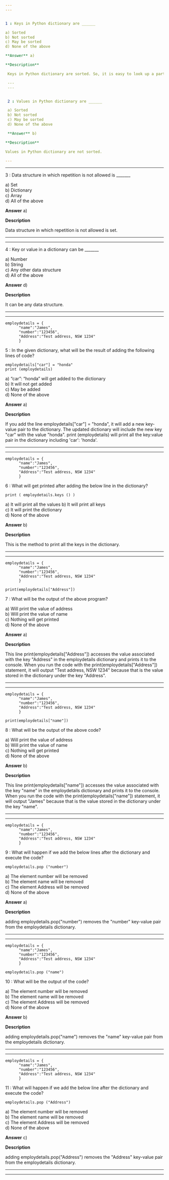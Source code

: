 ```yaml
---
---


1 : Keys in Python dictionary are ______  

a) Sorted  
b) Not sorted   
c) May be sorted   
d) None of the above  

**Answer** a) 

**Description** 

 Keys in Python dictionary are sorted. So, it is easy to look up a particular key in Python dictionary.  

 ---
 ---


 2 : Values in Python dictionary are ______  

 a) Sorted   
 b) Not sorted   
 c) May be sorted   
 d) None of the above  

 **Answer** b) 

**Description**

Values in Python dictionary are not sorted.   

---
```

---


3 : Data structure in which repetition is not allowed is _______  

a) Set   
b) Dictionary   
c) Array   
d) All of the above  

 **Answer** a) 

**Description**

Data structure in which repetition is not allowed is set.  

---
---


4 : Key or value in a dictionary can be _______  

a) Number   
b) String   
c) Any other data structure   
d) All of the above  

 **Answer** d) 

**Description**

It can be any data structure.  

---
---


```
employdetails = {
      "name":"James",
      "number":"123456",
      "Address":"Test address, NSW 1234"
      }
```

5 : In the given dictionary, what will be the result of adding the following lines of code?

```
employdetails["car"] = "honda"
print (employdetails)
```

a) “car”: “honda” will get added to the dictionary  
b) It will not get added   
c) May be added   
d) None of the above  

 **Answer** a) 

**Description**

If you add the line employdetails["car"] = "honda", it will add a new key-value pair to the dictionary. The updated dictionary will include the new key "car" with the value "honda". print (employdetails) will print all the key:value pair in the dictionary including 'car': 'honda'.

---
---


```
employdetails = {
      "name":"James",
      "number":"123456",
      "Address":"Test address, NSW 1234"
      }
```

6 : What will get printed after adding the below line in the dictionary?  

```
print ( employdetails.keys () )
```

a) It will print all the values 
b) It will print all keys  
c) It will print the dictionary   
d) None of the above  

 **Answer** b) 

**Description**

This is the method to print all the keys in the dictionary.

---
---


```
employdetails = {
      "name":"James",
      "number":"123456",
      "Address":"Test address, NSW 1234"
      }

print(employdetails["Address"])
```

7 : What will be the output of the above program?  

a) Will print the value of address   
b) Will print the value of name   
c) Nothing will get printed   
d) None of the above  

 **Answer** a) 

**Description**

This line print(employdetails["Address"]) accesses the value associated with the key "Address" in the employdetails dictionary and prints it to the console. When you run the code with the print(employdetails["Address"]) statement, it will output "Test address, NSW 1234" because that is the value stored in the dictionary under the key "Address".

---
---


```
employdetails = {
      "name":"James",
      "number":"123456",
      "Address":"Test address, NSW 1234"
      }

print(employdetails["name"])
```

8 : What will be the output of the above code?  

a) Will print the value of address   
b) Will print the value of name   
c) Nothing will get printed  
d) None of the above  

 **Answer** b) 

**Description**

This line print(employdetails["name"]) accesses the value associated with the key "name" in the employdetails dictionary and prints it to the console. When you run the code with the print(employdetails["name"]) statement, it will output "James" because that is the value stored in the dictionary under the key "name".  

---
---


```
employdetails = {
      "name":"James",
      "number":"123456",
      "Address":"Test address, NSW 1234"
      }
```

9 : What will happen if we add the below lines after the dictionary and execute the code?

```
employdetails.pop ("number")
```

a) The element number will be removed  
b) The element name will be removed   
c) The element Address will be removed   
d) None of the above  

 **Answer** a) 

**Description**

adding employdetails.pop("number") removes the "number" key-value pair from the employdetails dictionary.

---
---


```
employdetails = {
      "name":"James",
      "number":"123456",
      "Address":"Test address, NSW 1234"
      }

employdetails.pop ("name")
```

10 : What will be the output of the code?  

a) The element number will be removed   
b) The element name will be removed   
c) The element Address will be removed   
d) None of the above   

 **Answer** b) 

**Description**

adding employdetails.pop("name") removes the "name" key-value pair from the employdetails dictionary.  

---
---


```
employdetails = {
      "name":"James",
      "number":"123456",
      "Address":"Test address, NSW 1234"
      }
```

11 : What will happen if we add the below line after the dictionary and execute the code?

```
employdetails.pop ("Address")
```

a) The element number will be removed   
b) The element name will be removed   
c) The element Address will be removed   
d) None of the above  

 **Answer** c) 

**Description**

adding employdetails.pop("Address") removes the "Address" key-value pair from the employdetails dictionary.  

---
---










 
